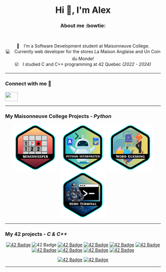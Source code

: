 <h1 align="center">Hi 👋, I'm Alex</h1>

<!--
**AlexStarlight03/AlexStarlight03** is a ✨ _special_ ✨ repository because its `README.md` (this file) appears on your GitHub profile.

Here are some ideas to get you started:

- 🔭 I’m currently working on ...
- 🌱 I’m currently learning ...
- 👯 I’m looking to collaborate on ...
- 🤔 I’m looking for help with ...
- 💬 Ask me about ...
- 📫 How to reach me: ...
- 😄 Pronouns: ...
- ⚡ Fun fact: ...
-->

<div align="center">
<h3>About me :bowtie: </h3> <br>
<p>
🌱 I’m a Software Development student at Maisonneuve College. <br>  
💻 Currently web developer for the stores La Maison Anglaise and Un Coin du Monde! <br>  
☑️ I studied C and C++ programming at 42 Quebec <em>(2022 - 2024)</em>
</p>


---
<div align="left">
<h3>Connect with me 📲</h3>
<a href="https://linkedin.com/in/alexandrinedube" target="blank"><img align="center" src="https://raw.githubusercontent.com/rahuldkjain/github-profile-readme-generator/master/src/images/icons/Social/linked-in-alt.svg" height="30" width="40"/></a>

---
<h3 align="left">My Maisonneuve College Projects - <em>Python</em></h3>
<div align="center">

![Maisonneuve_Icons](https://github.com/AlexStarlight03/maisonneuve_icons/blob/main/NewMinesweeper.png)
<a href="https://github.com/AlexStarlight03/pithonInterpreter">![Maisonneuve_Icons](https://github.com/AlexStarlight03/maisonneuve_icons/blob/main/NewPithonInterpreter.png)</a>
<a href="https://github.com/AlexStarlight03/word_guessing_py">![Maisonneuve_Icons](https://github.com/AlexStarlight03/maisonneuve_icons/blob/main/NewWordGuessing.png)</a>
<a href="https://github.com/AlexStarlight03/hero_terminal_py">![Maisonneuve_Icons](https://github.com/AlexStarlight03/maisonneuve_icons/blob/main/NewHeroTerminal.png)</a>

  
---
<h3 align="left">My 42 projects - <em>C & C++</em> </h3>
<div align="center">

<a href="https://github.com/pirichar/minishell">![42 Badge](https://github.com/AlexStarlight03/42-project-badges/blob/main/badges/minishelle.png)</a> 
<a> ![42 Badge](https://github.com/AlexStarlight03/42-project-badges/blob/main/badges/netpracticee.png)</a> 
<a href="https://github.com/AlexStarlight03/philosophers">![42 Badge](https://github.com/AlexStarlight03/42-project-badges/blob/main/badges/philosopherse.png)</a>
<a href="https://github.com/AlexStarlight03/fdf">![42 Badge](https://github.com/AlexStarlight03/42-project-badges/blob/main/badges/fdfm.png)</a>
<a href="https://github.com/AlexStarlight03/pipex">![42 Badge](https://github.com/AlexStarlight03/42-project-badges/blob/main/badges/pipexe.png)</a>
<a href="https://github.com/AlexStarlight03/push_swap">![42 Badge](https://github.com/AlexStarlight03/42-project-badges/blob/main/badges/push_swape.png)</a>
<a href="">![42 Badge](https://github.com/AlexStarlight03/42-project-badges/blob/main/badges/born2berootm.png)</a>
<a href="https://github.com/AlexStarlight03/GNL">![42 Badge](https://github.com/AlexStarlight03/42-project-badges/blob/main/badges/get_next_linem.png)</a>
<a href="https://github.com/AlexStarlight03/ft_printf">![42 Badge](https://github.com/AlexStarlight03/42-project-badges/blob/main/badges/ft_printfe.png)</a>
<a href="https://github.com/AlexStarlight03/libft">![42 Badge](https://github.com/AlexStarlight03/42-project-badges/blob/main/badges/libftm.png)</a>

<a href="https://github.com/AlexStarlight03/cpp">![42 Badge](https://github.com/AlexStarlight03/42-project-badges/blob/main/badges/cppe.png)</a> 
<a href="https://github.com/Louuuup/cub3d">![42 Badge](https://github.com/AlexStarlight03/42-project-badges/blob/main/badges/cub3de.png)</a>

---
